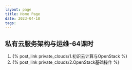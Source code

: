 ```yaml
---
layout: page
title: Home Page
date: 2023-04-18
tags: 
---
```


## 私有云服务架构与运维-64课时

1. {% post_link private_clouds/1.初识云计算与OpenStack %} 
1. {% post_link private_clouds/2.OpenStack基础操作 %} 
